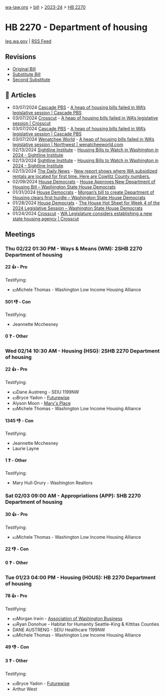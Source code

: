 [wa-law.org](/) > [bill](/bill/) > [2023-24](/bill/2023-24/) > [HB 2270](/bill/2023-24/hb/2270/)

# HB 2270 - Department of housing
[leg.wa.gov](https://app.leg.wa.gov/billsummary?BillNumber=2270&Year=2023&Initiative=false) | [RSS Feed](./rss.xml)

## Revisions
* [Original Bill](1/)
* [Substitute Bill](S/)
* [Second Substitute](S2/)

## 📰 Articles
* 03/07/2024 [Cascade PBS](/org/cascade_pbs/) - [A heap of housing bills failed in WA’s legislative session | Cascade PBS](https://www.cascadepbs.org/politics/2024/03/heap-housing-bills-failed-was-legislative-session/#:~:text=House%20Bill%202270)
* 03/07/2024 [Crosscut](/org/crosscut/) - [A heap of housing bills failed in WA’s legislative session | Crosscut](https://crosscut.com/politics/2024/03/heap-housing-bills-failed-was-legislative-session#:~:text=House%20Bill%202270)
* 03/07/2024 [Cascade PBS](/org/cascade_pbs/) - [A heap of housing bills failed in WA’s legislative session | Cascade PBS](https://www.cascadepbs.org/politics/2024/03/heap-housing-bills-failed-was-legislative-session#:~:text=House%20Bill%202270)
* 03/07/2024 [Wenatchee World](/org/wenatchee_world/) - [A heap of housing bills failed in WA’s legislative session | Northwest | wenatcheeworld.com](https://www.wenatcheeworld.com/news/northwest/a-heap-of-housing-bills-failed-in-wa-s-legislative-session/article_2da5dd3a-dccf-11ee-b530-fb674c849926.html#:~:text=House%20Bill%202270)
* 02/13/2024 [Sightline Institute](/org/sightline_institute/) - [Housing Bills to Watch in Washington in 2024 - Sightline Institute](https://www.sightline.org/2024/02/13/housing-bills-to-watch-in-washington-in-2024#:~:text=HB%202270)
* 02/13/2024 [Sightline Institute](/org/sightline_institute/) - [Housing Bills to Watch in Washington in 2024 - Sightline Institute](https://www.sightline.org/2024/02/13/housing-bills-to-watch-in-washington-in-2024/#:~:text=HB%202270)
* 02/13/2024 [The Daily News](/org/the_daily_news/) - [New report shows where WA subsidized rentals are located for first time. Here are Cowlitz County numbers.](https://tdn.com/news/local/government-politics/new-report-shows-where-wa-subsidized-rentals-are-located-for-first-time-here-are-cowlitz/article_6e299b8e-bbba-11ee-879f-93e65427c1c0.html#:~:text=for%20House%20Bill%202270)
* 02/09/2024 [House Democrats](/org/house_democrats/) - [House Approves New Department of Housing Bill – Washington State House Democrats](https://housedemocrats.wa.gov/blog/2024/02/09/house-approves-new-department-of-housing-bill/#:~:text=HB%202270)
* 01/31/2024 [House Democrats](/org/house_democrats/) - [Morgan’s bill to create Department of Housing clears first hurdle – Washington State House Democrats](https://housedemocrats.wa.gov/blog/2024/01/31/morgans-bill-to-create-department-of-housing-clears-first-hurdle/#:~:text=House%20Bill%202270)
* 01/28/2024 [House Democrats](/org/house_democrats/) - [The House Hot Sheet for Week 4 of the 2024 Legislative Session – Washington State House Democrats](https://housedemocrats.wa.gov/blog/2024/01/28/the-house-hot-sheet-for-week-4-of-the-2024-legislative-session/#:~:text=HB%202270)
* 01/24/2024 [Crosscut](/org/crosscut/) - [WA Legislature considers establishing a new state housing agency | Crosscut](https://crosscut.com/briefs/2024/01/wa-legislature-considers-establishing-new-state-housing-agency#:~:text=House%20Bill%202270)

## Meetings
### Thu 02/22 01:30 PM - Ways & Means (WM): 2SHB 2270 Department of housing
#### 22 👍 - Pro
Testifying:
* 💵Michele Thomas - Washington Low Income Housing Alliance

#### 501 👎 - Con
Testifying:
* Jeannette Mcchesney

#### 0 ❓ - Other

### Wed 02/14 10:30 AM - Housing (HSG): 2SHB 2270 Department of housing
#### 22 👍 - Pro
Testifying:
* 💵Dane Austreng - SEIU 1199NW
* 💵Bryce Yadon - [Futurewise](/org/futurewise/)
* Alyson Moon - [Mary's Place](/org/mary's_place/)
* 💵Michele Thomas - Washington Low Income Housing Alliance

#### 1345 👎 - Con
Testifying:
* Jeannette Mcchesney
* Laurie Layne

#### 1 ❓ - Other
Testifying:
* Mary Hull-Drury - Washington Realtors

### Sat 02/03 09:00 AM - Appropriations (APP): SHB 2270 Department of housing
#### 30 👍 - Pro
Testifying:
* 💵Michele Thomas - Washington Low Income Housing Alliance

#### 22 👎 - Con

#### 0 ❓ - Other

### Tue 01/23 04:00 PM - Housing (HOUS): HB 2270 Department of housing
#### 78 👍 - Pro
Testifying:
* 💵Morgan Irwin - [Association of Washington Business](/org/association_of_washington_business/)
* 💵Ryan Donohue - Habitat for Humanity Seattle-King & Kittitas Counties
* DANE AUSTRENG - SEIU Healthcare 1199NW
* 💵Michele Thomas - Washington Low Income Housing Alliance

#### 49 👎 - Con

#### 3 ❓ - Other
Testifying:
* 💵Bryce Yadon - [Futurewise](/org/futurewise/)
* Arthur West
